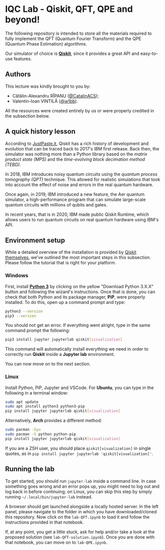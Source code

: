 # IQC Lab - Qiskit, QFT, QPE and beyond!

The following repository is intended to store all the materials required to
fully implement the QFT (Quantum Fourier Transform) and the QPE (Quantum Phase
Estimation) algorithms.

Our simulator of choice is [**Qiskit**](https://qiskit.org/), since it provides
a great API and easy-to-use features.

## Authors

This lecture was kindly brought to you by:

- Cătălin-Alexandru RÎPANU ([@CatalinACS](https://github.com/CatalinACS));
- Valentin-Ioan VINTILĂ ([@w1bb](https://github.com/w1bb)).

All the resources were created entirely by us or were properly credited in the subsection below.

## A quick history lesson

According to [JustPaste.it](https://justpaste.it/9trhs), Qiskit has a rich
history of development and evolution that can be traced back to 2017's IBM
first release. Back then, the simulator was nothing more than a Python library
based on the _matrix product state (MPS)_ and the
_time-evolving block decimation method (TEBD)_.

In 2018, IBM introduces noisy quantum circuits using the
_quantum process tomography (QPT)_ technique. This allowed for realistic
simulations that took into account the effect of noise and errors in the real
quantum hardware.

Once again, in 2019, IBM introduced a new feature, the Aer quantum simulator,
a high-performance program that can simulate large-scale quantum circuits with
millions of qubits and gates.

In recent years, that is in 2020, IBM made public Qiskit Runtime, which allows
users to run quantum circuits on real quantum hardware using IBM's API.

## Environment setup

While a detailed overview of the installation is provided by
[Qiskit themselves](https://qiskit.org/documentation/getting_started.html),
we've outlined the most important steps in this subsection. Please follow the
tutorial that is right for your platform.

### Windows

First, install [**Python 3**](https://www.python.org/downloads/) by clicking on
the yellow "Download Python 3.X.X" button and following the wizard's
instructions. Once that is done, you can check that both Python and its package
manager, **PiP**, were properly installed. To do this, open up a command prompt
and type:

```bash
python3 --version
pip3 --version
```

You should not get an error. If everything went alright, type in the same
command prompt the following:

```bash
pip3 install jupyter jupyterlab qiskit[visualization]
```

This command will automatically install everything we need in order to correctly
run **Qiskit** inside a **Jupyter lab** environment.

You can now move on to the next section.

### Linux

Install Python, PiP, Jupyter and VSCode. For **Ubuntu**, you can type in the
following in a terminal window:

```bash
sudo apt update
sudo apt install python3 python3-pip
pip install jupyter jupyterlab qiskit[visualization]
```

Alternatively, **Arch** provides a different method:

```bash
sudo pacman -Syu
sudo pacman -S python python-pip
pip install jupyter jupyterlab qiskit[visualization]
```

If you are a ZSH user, you should place `qiskit[visualization]` in single
quotes, as in `pip install jupyter jupyterlab 'qiskit[visualization]'`.

## Running the lab

To get started, you should run `jupyter-lab` inside a command line. In case
something goes wrong and an error pops up, you might need to log out and log
back in before continuing; on Linux, you can skip this step by simply running
`~/.local/bin/jupyter-lab` instead.

A browser should get launched alongside a locally hosted server. In the left
panel, please navigate to the folder in which you have downloaded/cloned this
repository. Now click on the `lab-QFT.ipynb` to load it and follow the
instructions provided in that notebook.

If, at any point, you get a little stuck, ask for help and/or take a look at the
proposed solution (see `lab-QFT-solution.ipynb`). Once you are done with that
notebook, you can move on to `lab-QPE.ipynb`.
